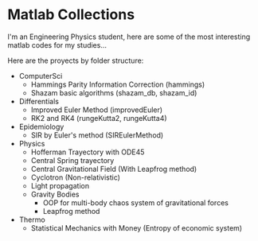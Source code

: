 # Matlab Collections

I'm an Engineering Physics student, here are some of the most interesting matlab codes for my studies...

Here are the proyects by folder structure:

- ComputerSci
  - Hammings Parity Information Correction (hammings)
  - Shazam basic algorithms (shazam_db, shazam_id)
- Differentials
  - Improved Euler Method (improvedEuler)
  - RK2 and RK4 (rungeKutta2, rungeKutta4)
- Epidemiology
  - SIR by Euler's method (SIREulerMethod)
- Physics
  - Hofferman Trayectory with ODE45
  - Central Spring trayectory
  - Central Gravitational Field (With Leapfrog method)
  - Cyclotron (Non-relativistic)
  - Light propagation
  - Gravity Bodies
    - OOP for multi-body chaos system of gravitational forces
    - Leapfrog method
- Thermo
  - Statistical Mechanics with Money (Entropy of economic system)
